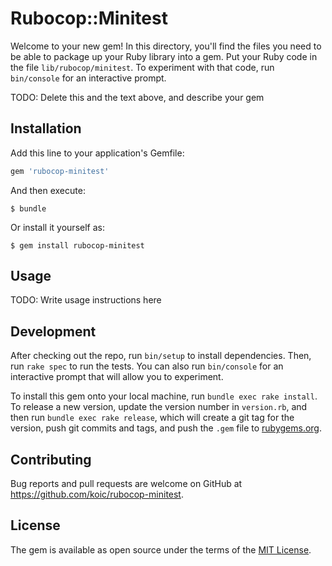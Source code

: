 # Rubocop::Minitest

Welcome to your new gem! In this directory, you'll find the files you need to be able to package up your Ruby library into a gem. Put your Ruby code in the file `lib/rubocop/minitest`. To experiment with that code, run `bin/console` for an interactive prompt.

TODO: Delete this and the text above, and describe your gem

## Installation

Add this line to your application's Gemfile:

```ruby
gem 'rubocop-minitest'
```

And then execute:

    $ bundle

Or install it yourself as:

    $ gem install rubocop-minitest

## Usage

TODO: Write usage instructions here

## Development

After checking out the repo, run `bin/setup` to install dependencies. Then, run `rake spec` to run the tests. You can also run `bin/console` for an interactive prompt that will allow you to experiment.

To install this gem onto your local machine, run `bundle exec rake install`. To release a new version, update the version number in `version.rb`, and then run `bundle exec rake release`, which will create a git tag for the version, push git commits and tags, and push the `.gem` file to [rubygems.org](https://rubygems.org).

## Contributing

Bug reports and pull requests are welcome on GitHub at https://github.com/koic/rubocop-minitest.

## License

The gem is available as open source under the terms of the [MIT License](https://opensource.org/licenses/MIT).
